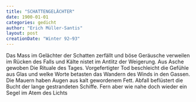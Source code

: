 ```yaml
---
title: "SCHATTENGELÄCHTER"
date: 1900-01-01
categories: gedicht
author: "Erich Müller-Santis"
layout: post
creationDate: "Winter 92–93"
---
```

Das Mass im Gelächter der Schatten
zerfällt
und böse Geräusche verweilen
im Rücken des Falls
und Kälte nistet
im Antlitz der Weigerung.
Aus Asche gewoben
Die Rituale des Tages.
Vorgefertigter Tod
beschleicht die Gefühle aus Glas
und welke Worte betasten
das Wandern
des Winds in den Gassen.
Die Mauern haben Augen
aus kalt gewordenem Fett.
Abfall beflüstert die Bucht
der lange gestrandeten Schiffe.
Fern aber
wie nahe doch wieder
ein Segel
im Atem des Lichts
